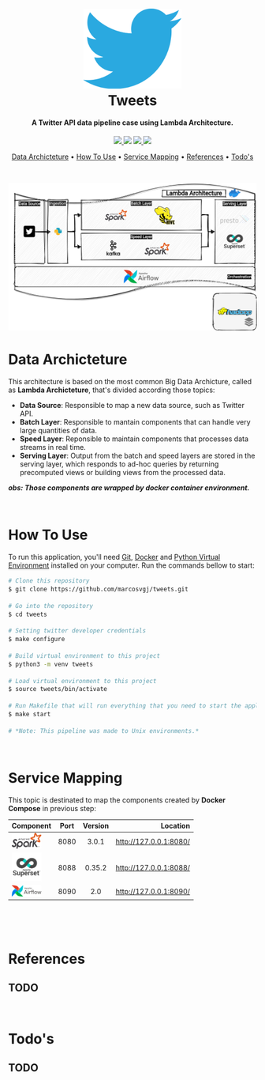 
<h1 align="center">
  <br>
  <a href="https://developer.twitter.com/en"><img src="docs/images/twitter.png" alt="Tweet" width="200"></a>
  <br>
  <b>
  Tweets
  </b>
  <br>
</h1>

<h4 align="center">A Twitter API data pipeline case using Lambda Architecture.</h4>

<p align="center">
  <a href="https://www.python.org/">
    <img src="https://img.shields.io/badge/python-3.5%20%7C%203.6%20%7C%203.7-blue">
  </a>
  <a href="https://github.com/psf/black"><img src="https://img.shields.io/badge/code%20style-black-black"></a>
  
  <a href="https://opensource.org/licenses/Apache-2.0">
      <img src="https://img.shields.io/badge/License-Apache%202.0-blue.svg">
  </a>

  <a href="https://pypi.org/project/tweepy/3.10.0/">
    <img src="https://img.shields.io/badge/tweepy-3.10.0-blue">
  </a>
</p>

<p align="center">
  <a href="#data-archicteture">Data Archicteture</a> •
  <a href="#how-to-run-it">How To Use</a> •
  <a href="#service-mapping">Service Mapping</a> •
  <a href="#related">References</a> •
  <a href="#todo">Todo's</a>
</p>

&nbsp;

![screenshot](docs/images/archicteture_ref.png)

Data Archicteture
============

This architecture is based on the most common Big Data Archicture, called as **Lambda Archicteture**, that's divided according those topics:
* **Data Source**: Responsible to map a new data source, such as Twitter API. 
* **Batch Layer**: Responsible to mantain components that can handle very large quantities of data.
* **Speed Layer**: Reponsible to maintain components that processes data streams in real time.
* **Serving Layer**: Output from the batch and speed layers are stored in the serving layer, which responds to ad-hoc queries by returning precomputed views or building views from the processed data.


***obs: Those components are wrapped by docker container environment.***

&nbsp;

How To Use
=========


To run this application, you'll need [Git](https://git-scm.com), [Docker](https://docs.docker.com/get-docker/) and [Python Virtual Environment](https://docs.python.org/3/tutorial/venv.html) installed on your computer. Run the commands bellow to start:

```bash
# Clone this repository
$ git clone https://github.com/marcosvgj/tweets.git

# Go into the repository
$ cd tweets

# Setting twitter developer credentials
$ make configure

# Build virtual environment to this project
$ python3 -m venv tweets

# Load virtual environment to this project
$ source tweets/bin/activate

# Run Makefile that will run everything that you need to start the application.
$ make start

# *Note: This pipeline was made to Unix environments.*
```

&nbsp;

Service Mapping
=========
This topic is destinated to map the components created by **Docker Compose** in previous step: 

|Component|Port|Version|Location|
|:---|:---:|:---:|---:|
|<a href="https://spark.apache.org/"><img src="docs/images/spark.png" alt="Tweet" width="60"></a>|8080|3.0.1|http://127.0.0.1:8080/|
|<a href="https://superset.apache.org/"><img src="docs/images/superset.png" alt="Tweet" width="60"></a>|8088| 0.35.2 |http://127.0.0.1:8088/|
|<a href="https://airflow.apache.org/"><img src="docs/images/airflow.png" alt="Tweet" width="60"></a>|8090| 2.0 |http://127.0.0.1:8090/|

&nbsp;

&nbsp;

References
=========

## TODO 

&nbsp;

Todo's
=========

## TODO 

&nbsp;